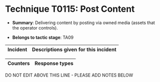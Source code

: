 # Technique T0115: Post Content

* **Summary**: Delivering content by posting via owned media (assets that the operator controls). 

* **Belongs to tactic stage**: TA09


| Incident | Descriptions given for this incident |
| -------- | -------------------- |



| Counters | Response types |
| -------- | -------------- |


DO NOT EDIT ABOVE THIS LINE - PLEASE ADD NOTES BELOW